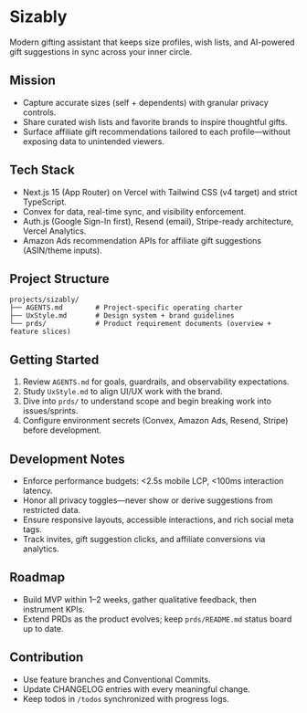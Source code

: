 # Sizably

Modern gifting assistant that keeps size profiles, wish lists, and AI-powered gift suggestions in sync across your inner circle.

## Mission
- Capture accurate sizes (self + dependents) with granular privacy controls.
- Share curated wish lists and favorite brands to inspire thoughtful gifts.
- Surface affiliate gift recommendations tailored to each profile—without exposing data to unintended viewers.

## Tech Stack
- Next.js 15 (App Router) on Vercel with Tailwind CSS (v4 target) and strict TypeScript.
- Convex for data, real-time sync, and visibility enforcement.
- Auth.js (Google Sign-In first), Resend (email), Stripe-ready architecture, Vercel Analytics.
- Amazon Ads recommendation APIs for affiliate gift suggestions (ASIN/theme inputs).

## Project Structure
```
projects/sizably/
├── AGENTS.md        # Project-specific operating charter
├── UxStyle.md       # Design system + brand guidelines
└── prds/            # Product requirement documents (overview + feature slices)
```

## Getting Started
1. Review `AGENTS.md` for goals, guardrails, and observability expectations.
2. Study `UxStyle.md` to align UI/UX work with the brand.
3. Dive into `prds/` to understand scope and begin breaking work into issues/sprints.
4. Configure environment secrets (Convex, Amazon Ads, Resend, Stripe) before development.

## Development Notes
- Enforce performance budgets: <2.5s mobile LCP, <100ms interaction latency.
- Honor all privacy toggles—never show or derive suggestions from restricted data.
- Ensure responsive layouts, accessible interactions, and rich social meta tags.
- Track invites, gift suggestion clicks, and affiliate conversions via analytics.

## Roadmap
- Build MVP within 1–2 weeks, gather qualitative feedback, then instrument KPIs.
- Extend PRDs as the product evolves; keep `prds/README.md` status board up to date.

## Contribution
- Use feature branches and Conventional Commits.
- Update CHANGELOG entries with every meaningful change.
- Keep todos in `/todos` synchronized with progress logs.

